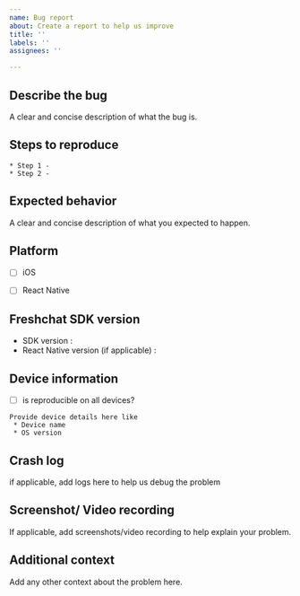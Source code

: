 ```yaml
---
name: Bug report
about: Create a report to help us improve
title: ''
labels: ''
assignees: ''

---
```


## Describe the bug
A clear and concise description of what the bug is.

## Steps to reproduce
```    
* Step 1 -
* Step 2 - 
```

## Expected behavior
A clear and concise description of what you expected to happen.

## Platform
- [ ] iOS

- [ ] React Native

## Freshchat SDK version
- SDK version : 
- React Native version (if applicable) : 

## Device information
- [ ] is reproducible on all devices? 

```
Provide device details here like
 * Device name
 * OS version

```

## Crash log
if applicable, add logs here to help us debug the problem

## Screenshot/ Video recording 
If applicable, add screenshots/video recording to help explain your problem.

## Additional context
Add any other context about the problem here.

